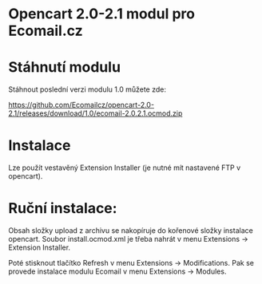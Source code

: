 # Opencart 2.0-2.1 modul pro Ecomail.cz

# Stáhnutí modulu

Stáhnout poslední verzi modulu 1.0 můžete zde: 

https://github.com/Ecomailcz/opencart-2.0-2.1/releases/download/1.0/ecomail-2.0.2.1.ocmod.zip

# Instalace

Lze použít vestavěný Extension Installer (je nutné mít nastavené FTP v opencart).

# Ruční instalace:

Obsah složky upload z archivu se nakopíruje do kořenové složky instalace opencart.
Soubor install.ocmod.xml je třeba nahrát v menu Extensions -> Extension Installer.

Poté stisknout tlačítko Refresh v menu Extensions -> Modifications.
Pak se provede instalace modulu Ecomail v menu Extensions -> Modules.
